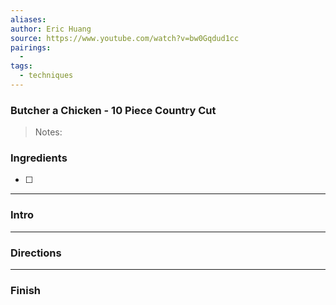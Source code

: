 ```yaml
---
aliases:
author: Eric Huang
source: https://www.youtube.com/watch?v=bw0Gqdud1cc
pairings:
  - 
tags:
  - techniques
---
```

### Butcher a Chicken - 10 Piece Country Cut

>Notes:

### Ingredients
- [ ] 

---
### Intro


---
### Directions


---
### Finish
